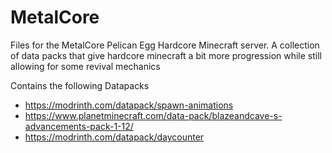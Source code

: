 # MetalCore
Files for the MetalCore Pelican Egg Hardcore Minecraft server. A collection of data packs that give hardcore minecraft a bit more progression while still allowing for some revival mechanics


Contains the following Datapacks
- https://modrinth.com/datapack/spawn-animations
- https://www.planetminecraft.com/data-pack/blazeandcave-s-advancements-pack-1-12/
- https://modrinth.com/datapack/daycounter

